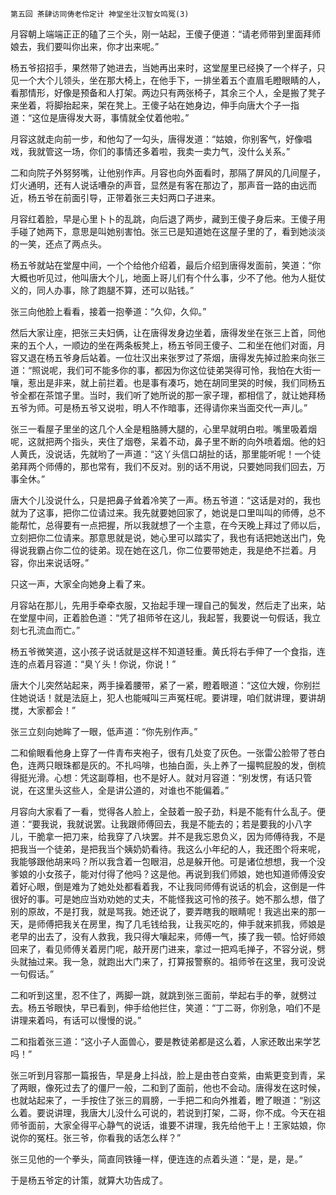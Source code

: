     第五回 茶肆访同俦老伶定计 神堂坐壮汉智女鸣冤(3) 

   月容朝上端端正正的磕了三个头，刚一站起，王傻子便道：“请老师带到里面拜师娘去，我们要叫你出来，你才出来呢。”

   杨五爷招招手，果然带了她进去，当她再出来时，这堂屋里已经换了一个样子，只见一个大个儿领头，坐在那大椅上，在他手下，一排坐着五个直眉毛瞪眼睛的人，看那情形，好像是预备和人打架。两边只有两张椅子，其余三个人，全是搬了凳子来坐着，将脚抬起来，架在凳上。王傻子站在她身边，伸手向唐大个子一指道：“这位是唐得发大哥，事情就全仗着他啦。”

   月容这就走向前一步，和他勾了一勾头，唐得发道：“姑娘，你别客气，好像唱戏，我就管这一场，你们的事情还多着啦，我卖一卖力气，没什么关系。”

   二和向院子外努努嘴，让他别作声。月容也向外面看时，那隔了屏风的几间屋子，灯火通明，还有人说话嘈杂的声音，显然是有客在那边了，那声音一路的由远而近，杨五爷在前面引导，正带着张三夫妇两口子进来。

   月容红着脸，早是心里卜卜的乱跳，向后退了两步，藏到王傻子身后来。王傻子用手碰了她两下，意思是叫她别害怕。张三已是知道她在这屋子里的了，看到她淡淡的一笑，还点了两点头。

   杨五爷就站在堂屋中间，一个个给他介绍着，最后介绍到唐得发面前，笑道：“你大概也听见过，他叫唐大个儿，地面上哥儿们有个什么事，少不了他。他为人挺仗义的，同人办事，除了跑腿不算，还可以贴钱。”

   张三向他脸上看看，接着一抱拳道：“久仰，久仰。”

   然后大家让座，把张三夫妇俩，让在唐得发身边坐着，唐得发坐在张三上首，同他来的五个人，一顺边的坐在两条板凳上，杨五爷同王傻子、二和坐在他们对面，月容又退在杨五爷身后站着。一位壮汉出来张罗过了茶烟，唐得发先掉过脸来向张三道：“照说呢，我们可不能多你的事，都因为你这位徒弟哭得可怜，我怕在大街一嚷，惹出是非来，就上前拦着。也是事有凑巧，她在胡同里哭的时候，我们同杨五爷全都在茶馆子里。当时，我们听了她所说的那一家子理，都相信了，就让她拜杨五爷为师。可是杨五爷又说啦，明人不作暗事，还得请你来当面交代一声儿。”

   张三一看屋子里坐的这几个人全是粗胳膊大腿的，心里早就明白啦。嘴里吸着烟呢，这就把两个指头，夹住了烟卷，呆着不动，鼻子里不断的向外喷着烟。他的妇人黄氏，没说话，先就哟了一声道：“这丫头信口胡扯的话，那里能听呢！一个徒弟拜两个师傅的，那也常有，我们不反对。别的话不用说，只要她同我们回去，万事全休。”

   唐大个儿没说什么，只是把鼻子耸着冷笑了一声。杨五爷道：“这话是对的，我也就为了这事，把你二位请过来。我先就要她回家了，她说是口里叫叫的师傅，总不能帮忙，总得要有一点把握，所以我就想了一个主意，在今天晚上拜过了师以后，立刻把你二位请来。那意思就是说，她心里可以踏实了，我也有话把她送出门，免得说我霸占你二位的徒弟。现在她在这几，你二位要带她走，我是绝不拦着。月容，你出来说话呀。”

   只这一声，大家全向她身上看了来。

   月容站在那儿，先用手牵牵衣服，又抬起手理一理自己的鬓发，然后走了出来，站在堂屋中间，正着脸色道：“凭了祖师爷在这儿，我起誓，我要说一句假话，我立刻七孔流血而亡。”

   杨五爷微笑道，这小孩子说话就是这样不知道轻重。黄氏将右手伸了一个食指，连连的点着月容道：“臭丫头！你说，你说！”

   唐大个儿突然站起来，两手操着腰带，紧了一紧，瞪着眼道：“这位大嫂，你别拦住她说话！就是法庭上，犯人也能喊叫三声冤枉呢。要讲理，咱们就讲理，要讲胡搅，大家都会！”

   张三立刻向她眸了一眼，低声道：“你先别作声。”

   二和偷眼看他身上穿了一件青布夹袍子，很有几处变了灰色。一张雷公脸带了苍白色，连两只眼珠都是灰的。不扎吗啡，也抽白面，头上养了一撮鸭屁股的发，倒梳得挺光滑。心想：凭这副尊相，也不是好人。就对月容道：“别发愣，有话只管说，在这里头这些人，全是讲公道的，对谁也不能偏着。”

   月容向大家看了一看，觉得各人脸上，全鼓着一股子劲，料是不能有什么乱子。便道：“要我说，我就说罢。让我跟师傅回去，我是不能去的；若是要我的小八字儿，干脆拿一把刀来，给我穿了八块罢。并不是我忘恩负义，因为师傅待我，不是把我当一个徒弟，是把我当个姨奶奶看待。我这么小年纪的人，我还图个将来呢，我能够跟他胡来吗？所以我含着一包眼泪，总是躲开他。可是诸位想想，我一个没爹娘的小女孩子，能对付得了他吗？这是他。再说到我们师娘，她也知道师傅没安着好心眼，倒是难为了她处处都看着我，不让我同师傅有说话的机会，这倒是一件很好的事。可是她应当劝劝她的丈夫，不能怪我这可怜的孩子。她不那么想，借了别的原故，不是打我，就是骂我。她还说了，要弄瞎我的眼睛呢！我逃出来的那一天，是师傅把我关在房里，掏了几毛钱给我，让我买吃的，伸手就来抓我，师娘是老早的出去了，没有人救我，我只得大嚷起来，师傅一气，揍了我一顿。恰好师娘回来了，看见师傅关着房门呢，敲开房门进来，拿过一把鸡毛掸子，不容分说，劈头就抽过来。我一急，就跑出大门来了，打算报警察的。祖师爷在这里，我可没说一句假话。”

   二和听到这里，忍不住了，两脚一跳，就跳到张三面前，举起右手的拳，就劈过去。杨五爷眼快，早已看到，伸手给他拦住，笑道：“丁二哥，你别急，咱们不是讲理来着吗，有话可以慢慢的说。”

   二和指着张三道：“这小子人面兽心，要是教徒弟都是这么着，人家还敢出来学艺吗！”

   张三听到月容那一篇报告，早是身上抖战，脸上是由苍白变紫，由紫更变到青，呆了两眼，像死过去了的僵尸一般，二和到了面前，他也不会动。唐得发在这时候，也就站起来了，一手按住了张三的肩膀，一手把二和向外推着，瞪了眼道：“别这么着。要说讲理，我唐大儿没什么可说的，若说到打架，二哥，你不成。今天在祖师爷面前，大家全得平心静气的说话，谁要不讲理，我先给他干上！王家姑娘，你说你的冤枉。张三爷，你看我的话怎么样？”

   张三见他的一个拳头，简直同铁锤一样，便连连的点着头道：“是，是，是。”

   于是杨五爷定的计策，就算大功告成了。

